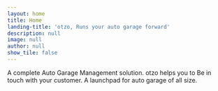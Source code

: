 ```yaml
---
layout: home
title: Home
landing-title: 'otzo, Runs your auto garage forward'
description: null
image: null
author: null
show_tile: false
---
```


A complete Auto Garage Management solution. otzo helps you to Be in touch with your customer. A launchpad for auto garage of all size.
